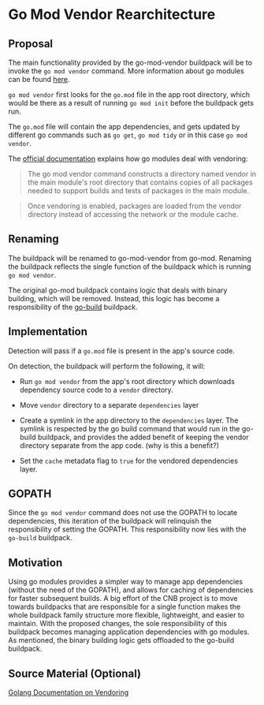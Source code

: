 # Go Mod Vendor Rearchitecture 

## Proposal

The main functionality provided by the go-mod-vendor buildpack will be to
invoke the `go mod vendor` command. More information about go modules can be
found [here](https://golang.org/ref/mod).

`go mod vendor` first looks for the `go.mod` file in the app root directory,
which would be there as a result of running `go mod init` before the buildpack
gets run.

The `go.mod` file will contain the app dependencies, and gets updated by
different go commands such as `go get`, `go mod tidy` or in this case `go mod
vendor`.

The [official documentation](https://golang.org/ref/mod#tmp_25) explains how go modules deal with vendoring:

> The go mod vendor command constructs a directory named vendor in the main
> module's root directory that contains copies of all packages needed to
> support builds and tests of packages in the main module.

> Once vendoring is enabled, packages are loaded from the vendor directory
> instead of accessing the network or the module cache.

## Renaming

The buildpack will be renamed to go-mod-vendor from go-mod. Renaming the
buildpack reflects the single function of the buildpack which is running `go
mod vendor`.

The original go-mod buildpack contains logic that deals with binary building,
which will be removed. Instead, this logic has become a responsibility of the
[go-build](https://github.com/paketo-buildpacks/go-build) buildpack.

## Implementation

Detection will pass if a `go.mod` file is present in the app's source code.

On detection, the buildpack will perform the following, it will:

- Run `go mod vendor` from the app's root directory which downloads dependency source code to a `vendor` directory.

- Move `vendor` directory to a separate `dependencies` layer

- Create a symlink in the app directory to the `dependencies` layer. The symlink is
  respected by the go build command that would run in the go-build buildpack,
  and provides the added benefit of keeping the vendor directory separate from
  the app code. (why is this a benefit?)

- Set the `cache` metadata flag to `true` for the vendored dependencies layer.

## GOPATH 

Since the `go mod vendor` command does not use the GOPATH to locate
dependencies, this iteration of the buildpack will relinquish the
responsibility of setting the GOPATH. This responsibility now lies with the
`go-build` buildpack.

## Motivation

Using go modules provides a simpler way to manage app dependencies (without the
need of the GOPATH), and allows for caching of dependencies for faster
subsequent builds. A big effort of the CNB project is to move towards
buildpacks that are responsible for a single function makes the whole buildpack
family structure more flexible, lightweight, and easier to maintain. With the
proposed changes, the sole responsibility of this buildpack becomes managing
application dependencies with go modules. As mentioned, the binary building
logic gets offloaded to the go-build buildpack.

## Source Material (Optional)

[Golang Documentation on Vendoring](https://golang.org/ref/mod#tmp_25)

